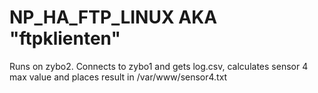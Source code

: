 # NP_HA_FTP_LINUX AKA "ftpklienten"
Runs on zybo2. Connects to zybo1 and gets log.csv, calculates sensor 4 max value and places result in /var/www/sensor4.txt
